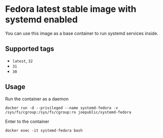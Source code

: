 # Fedora latest stable image with systemd enabled

You can use this image as a base container to run systemd services inside.

## Supported tags
 - `latest`, `32`
 - `31`
 - `30`

## Usage

Run the container as a daemon

`docker run -d --privileged --name systemd-fedora -v /sys/fs/cgroup:/sys/fs/cgroup:ro joepublic/systemd-fedora`

Enter to the container

`docker exec -it systemd-fedora bash`
